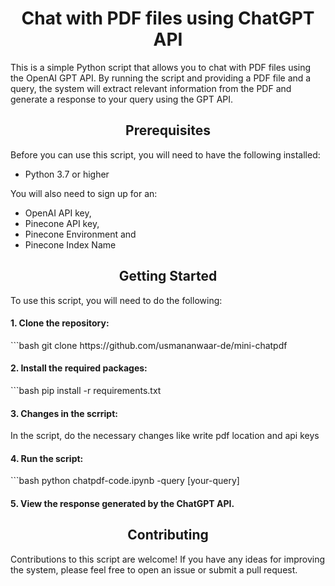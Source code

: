 <h1 align="center">Chat with PDF files using ChatGPT API</h1>

This is a simple Python script that allows you to chat with PDF files using the OpenAI GPT API. By running the script and providing a PDF file and a query, the system will extract relevant information from the PDF and generate a response to your query using the GPT API.

<h2 align="center">Prerequisites</h2>

Before you can use this script, you will need to have the following installed:

- Python 3.7 or higher

You will also need to sign up for an:

- OpenAI API key,
- Pinecone API key,
- Pinecone Environment and
- Pinecone Index Name

<h2 align="center">Getting Started</h2>

To use this script, you will need to do the following:

<h4>1. Clone the repository:</h4>
```bash
git clone https://github.com/usmananwaar-de/mini-chatpdf

<h4>2. Install the required packages:</h4>
```bash
pip install -r requirements.txt

<h4>3. Changes in the scrript:</h4>
   In the script, do the necessary changes like write pdf location and api keys

<h4>4. Run the script:</h4>
```bash   
python chatpdf-code.ipynb -query [your-query]

<h4>5. View the response generated by the ChatGPT API.</h4>

<h2 align="center">Contributing</h2>

Contributions to this script are welcome! If you have any ideas for improving the system, please feel free to open an issue or submit a pull request.
